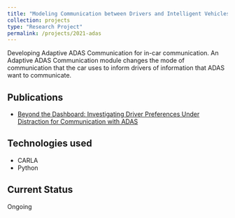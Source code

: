 ```yaml
---
title: "Modeling Communication between Drivers and Intelligent Vehicles"
collection: projects
type: "Research Project"
permalink: /projects/2021-adas
---
```


Developing Adaptive ADAS Communication for in-car communication.
An Adaptive ADAS Communication module changes the mode of communication that the car uses to
inform drivers of information that ADAS want to communicate.

## Publications

* [Beyond the Dashboard: Investigating Driver Preferences Under Distraction for Communication with ADAS
](https://sites.google.com/illinois.edu/driver-preference-for-modes)

## Technologies used

* CARLA
* Python

## Current Status

Ongoing
